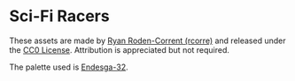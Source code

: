 # Sci-Fi Racers

These assets are made by [Ryan Roden-Corrent (rcorre)](https://rcorre.itch.io/)
and released under the [CC0 License](https://creativecommons.org/publicdomain/zero/1.0/).
Attribution is appreciated but not required.

The palette used is [Endesga-32](https://lospec.com/palette-list/endesga-32).
